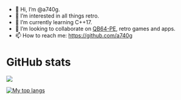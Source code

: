 - 👋 Hi, I’m @a740g.
- 👀 I’m interested in all things retro.
- 🌱 I’m currently learning C++17.
- 💞️ I’m looking to collaborate on [QB64-PE](https://github.com/QB64-Phoenix-Edition/QB64pe), retro games and apps.
- 📫 How to reach me: https://github.com/a740g

# GitHub stats
[![](https://github-readme-stats.vercel.app/api?username=a740g&theme=gotham)](https://github.com/anuraghazra/github-readme-stats)

[![My top langs](https://github-readme-stats.vercel.app/api/top-langs/?username=a740g&theme=gotham&layout=compact&langs_count=8)](https://github.com/anuraghazra/github-readme-stats)

<!---
a740g/a740g is a ✨ special ✨ repository because its `README.md` (this file) appears on your GitHub profile.
You can click the Preview link to take a look at your changes.
--->
